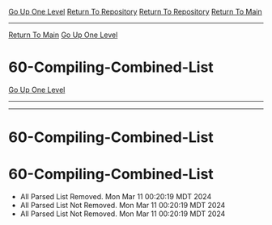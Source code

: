 [Go Up One Level](https://github.com/DigitalWarrior/piholeparser/blob/master/RecentRunLogs/TopLevelScripts/.md)
[Return To Repository](https://github.com/DigitalWarrior/piholeparser/)
[Return To Repository](https://github.com/DigitalWarrior/piholeparser/)
[Return To Main](https://github.com/DigitalWarrior/piholeparser/blob/master/RecentRunLogs/Mainlog.md)
____________________________________
[Return To Main](https://github.com/DigitalWarrior/piholeparser/blob/master/RecentRunLogs/Mainlog.md)
[Go Up One Level](https://github.com/DigitalWarrior/piholeparser/blob/master/RecentRunLogs/TopLevelScripts/.md)
# 60-Compiling-Combined-List
[Go Up One Level](https://github.com/DigitalWarrior/piholeparser/blob/master/RecentRunLogs/TopLevelScripts/.md)
____________________________________
____________________________________
# 60-Compiling-Combined-List
# 60-Compiling-Combined-List
* All Parsed List Removed. Mon Mar 11 00:20:19 MDT 2024
* All Parsed List Not Removed. Mon Mar 11 00:20:19 MDT 2024
* All Parsed List Not Removed. Mon Mar 11 00:20:19 MDT 2024
